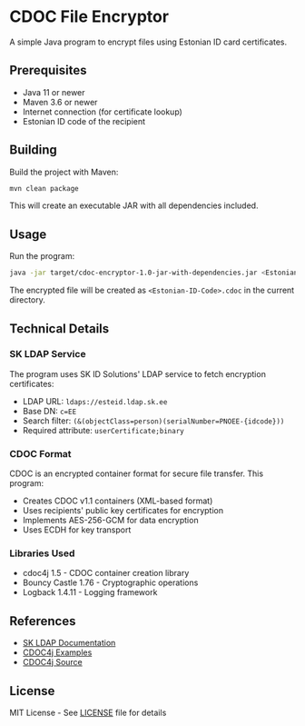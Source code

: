 # CDOC File Encryptor

A simple Java program to encrypt files using Estonian ID card certificates.

## Prerequisites

- Java 11 or newer
- Maven 3.6 or newer
- Internet connection (for certificate lookup)
- Estonian ID code of the recipient

## Building

Build the project with Maven:
```bash
mvn clean package
```

This will create an executable JAR with all dependencies included.

## Usage

Run the program:
```bash
java -jar target/cdoc-encryptor-1.0-jar-with-dependencies.jar <Estonian-ID-Code> <path-to-file>
```

The encrypted file will be created as `<Estonian-ID-Code>.cdoc` in the current directory.

## Technical Details

### SK LDAP Service

The program uses SK ID Solutions' LDAP service to fetch encryption certificates:
- LDAP URL: `ldaps://esteid.ldap.sk.ee`
- Base DN: `c=EE`
- Search filter: `(&(objectClass=person)(serialNumber=PNOEE-{idcode}))`
- Required attribute: `userCertificate;binary`

### CDOC Format

CDOC is an encrypted container format for secure file transfer. This program:
- Creates CDOC v1.1 containers (XML-based format)
- Uses recipients' public key certificates for encryption
- Implements AES-256-GCM for data encryption
- Uses ECDH for key transport

### Libraries Used

- cdoc4j 1.5 - CDOC container creation library
- Bouncy Castle 1.76 - Cryptographic operations
- Logback 1.4.11 - Logging framework

## References

- [SK LDAP Documentation](https://github.com/SK-EID/LDAP/wiki/Knowledge-Base)
- [CDOC4j Examples](https://github.com/open-eid/cdoc4j/wiki/Examples-of-how-to-use-it)
- [CDOC4j Source](https://github.com/open-eid/cdoc4j)

## License

MIT License - See [LICENSE](LICENSE) file for details